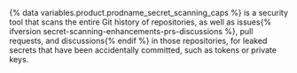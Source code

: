 {% data variables.product.prodname_secret_scanning_caps %} is a security tool that scans the entire Git history of repositories, as well as issues{% ifversion secret-scanning-enhancements-prs-discussions %}, pull requests, and discussions{% endif %} in those repositories, for leaked secrets that have been accidentally committed, such as tokens or private keys.
